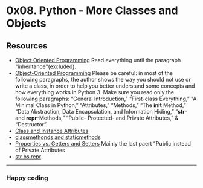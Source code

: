 # 0x08. Python - More Classes and Objects

## Resources
- [Object Oriented Programming](https://python.swaroopch.com/oop.html) Read everything until the paragraph "inheritance"(excluded).
- [Object-Oriented Programming](https://python-course.eu/oop/object-oriented-programming.php) Please be careful: in most of the following paragraphs, the author shows the way you should not use or write a class, in order to help you better understand some concepts and how everything works in Python 3. Make sure you read only the following paragraphs: “General Introduction,” “First-class Everything,” “A Minimal Class in Python,” “Attributes,” “Methods,” “The __init__ Method,” “Data Abstraction, Data Encapsulation, and Information Hiding,” “__str__- and __repr__-Methods,” “Public- Protected- and Private Attributes,” & “Destructor”.
- [Class and Instance Attributes](https://python-course.eu/oop/class-instance-attributes.php)
- [classmethonds and staticmethods](https://www.youtube.com/watch?v=rq8cL2XMM5M)
- [Properties vs. Getters and Setters](https://python-course.eu/oop/properties-vs-getters-and-setters.php) Mainly the last paert "Public instead of Private Attributes
- [str bs repr](https://shipit.dev/posts/python-str-vs-repr.html)
---
### Happy coding

